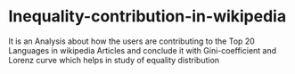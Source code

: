 # Inequality-contribution-in-wikipedia
It is an Analysis about how the users are contributing to the Top 20 Languages in wikipedia Articles and conclude it with Gini-coefficient and Lorenz curve which helps in study of equality distribution
